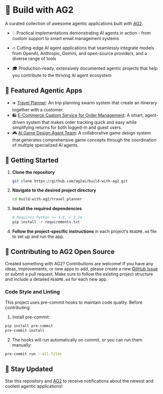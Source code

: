 # 🌟 Build with AG2
A curated collection of awesome agentic applications built with [AG2](https://github.com/ag2ai/ag2).

- 💡 Practical implementations demonstrating AI agents in action - from custom support to smart email management systems

- 🔥 Cutting-edge AI agent applications that seamlessly integrate models from OpenAI, Anthropic, Gemini, and open-source providers, and a diverse range of tools

- 🎓 Production-ready, extensively documented agentic projects that help you contribute to the thriving AI agent ecosystem

## 📂 Featured Agentic Apps

- ✈️ [Travel Planner](travel_planner): An trip planning swarm system that create an itinerary together with a customer.
- 🛍️ [E-Commerce Custom Service for Order Management](e-commerce-custom_service): A smart, agent-driven system that makes order tracking quick and easy while simplifying returns for both logged-in and guest users.
- 🎮 [AI Game Design Agent Team](./game_design_agent_team): A collaborative game design system that generates comprehensive game concepts through the coordination of multiple specialized AI agents.

## 🚀 Getting Started

1. **Clone the repository**

    ```bash
    git clone https://github.com/ag2ai/build-with-ag2.git
    ```

2. **Navigate to the desired project directory**

    ```bash
    cd build-with-ag2/travel_planner
    ```

3. **Install the required dependencies**

    ```bash
    # Requires Python >= 3.9, < 3.14
    pip install -r requirements.txt
    ```


4. **Follow the project-specific instructions** in each project's `README.md` file to set up and run the app.


## 🤝 Contributing to AG2 Open Source
Created something with AG2?  Contributions are welcome! If you have any ideas, improvements, or new apps to add, please create a new [GitHub Issue](https://github.com/ag2ai/build-with-ag2/issues) or submit a pull request. Make sure to follow the existing project structure and include a detailed `README.md` for each new app.

### Code Style and Linting
This project uses pre-commit hooks to maintain code quality. Before contributing:

1. Install pre-commit:
```bash
pip install pre-commit
pre-commit install
```

2. The hooks will run automatically on commit, or you can run them manually:
```bash
pre-commit run --all-files
```

## 🌟 **Stay Updated**
Star this repository and [AG2](https://github.com/ag2ai/ag2) to receive notifications about the newest and coolest agentic applications!
